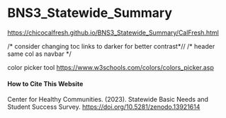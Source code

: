 # BNS3_Statewide_Summary

https://chicocalfresh.github.io/BNS3_Statewide_Summary/CalFresh.html 

 /* consider changing toc links to darker for better contrast*//
 /* header same col as navbar */
 
color picker  tool
https://www.w3schools.com/colors/colors_picker.asp

#### How to Cite This Website
Center for Healthy Communities. (2023). Statewide Basic Needs and Student Success Survey. https://doi.org/10.5281/zenodo.13921614
